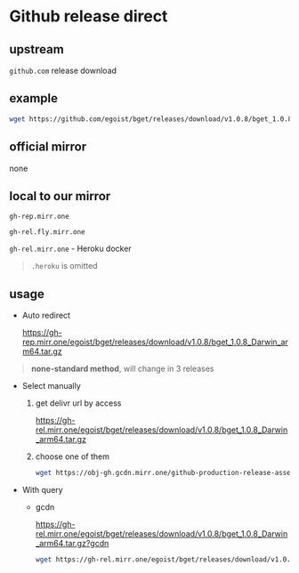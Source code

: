 # Github release direct

## upstream

`github.com` release download

## example

```sh
wget https://github.com/egoist/bget/releases/download/v1.0.8/bget_1.0.8_Darwin_arm64.tar.gz
```

## official mirror

none

## local to our mirror

`gh-rep.mirr.one`

`gh-rel.fly.mirr.one`

`gh-rel.mirr.one` - Heroku docker

> `.heroku` is omitted

## usage

- Auto redirect

  https://gh-rep.mirr.one/egoist/bget/releases/download/v1.0.8/bget_1.0.8_Darwin_arm64.tar.gz

> **none-standard method**, will change in 3 releases

- Select manually

  1. get delivr url by access

     https://gh-rel.mirr.one/egoist/bget/releases/download/v1.0.8/bget_1.0.8_Darwin_arm64.tar.gz

  2. choose one of them
     ```sh
     wget https://obj-gh.gcdn.mirr.one/github-production-release-asset-2e65be/420312993/8f3dd36c-a169-42fb-aad3-9e742cd63b4f?X-Amz-Algorithm=AWS4-HMAC-SHA256&X-Amz-Credential=AKIAIWNJYAX4CSVEH53A%2F20220206%2Fus-east-1%2Fs3%2Faws4_request&X-Amz-Date=20220206T192018Z&X-Amz-Expires=300&X-Amz-Signature=090b238b88a97163f597cd60e8ce994d52bf6277e24392a7256a290034dc9262&X-Amz-SignedHeaders=host&actor_id=0&key_id=0&repo_id=420312993&response-content-disposition=attachment%3B%20filename%3Dbget_1.0.8_Darwin_arm64.tar.gz&response-content-type=application%2Foctet-stream
     ```

- With query

  - gcdn

    https://gh-rel.mirr.one/egoist/bget/releases/download/v1.0.8/bget_1.0.8_Darwin_arm64.tar.gz?gcdn

    ```sh
    wget https://gh-rel.mirr.one/egoist/bget/releases/download/v1.0.8/bget_1.0.8_Darwin_arm64.tar.gz?gcdn
    ```
